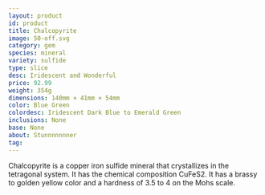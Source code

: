 ```yaml
---
layout: product
id: product
title: Chalcopyrite
image: 50-off.svg
category: gem
species: mineral
variety: sulfide
type: slice
desc: Iridescent and Wonderful
price: 92.99
weight: 354g
dimensions: 140mm × 41mm × 54mm
color: Blue Green
colordesc: Iridescent Dark Blue to Emerald Green
inclusions: None
base: None
about: Stunnnnnnner
tag: 
---
```


Chalcopyrite is a copper iron sulfide mineral that crystallizes in the tetragonal system. It has the chemical composition CuFeS2. It has a brassy to golden yellow color and a hardness of 3.5 to 4 on the Mohs scale.